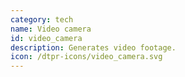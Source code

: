 ```yaml
---
category: tech
name: Video camera
id: video_camera
description: Generates video footage. 
icon: /dtpr-icons/video_camera.svg
---
```

